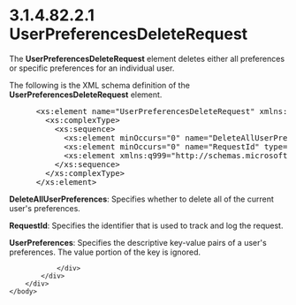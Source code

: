 <html dir="LTR" xmlns:mshelp="http://msdn.microsoft.com/mshelp" xmlns:ddue="http://ddue.schemas.microsoft.com/authoring/2003/5" xmlns:xlink="http://www.w3.org/1999/xlink" xmlns:tool="http://www.microsoft.com/tooltip">
    <head>
        <meta http-equiv="Content-Type" content="text/html; CHARSET=utf-8"></meta>
        <meta name="save" content="history"></meta>
        <title>3.1.4.82.2.1 UserPreferencesDeleteRequest</title>
        <xml>
            <mshelp:toctitle title="3.1.4.82.2.1 UserPreferencesDeleteRequest"></mshelp:toctitle>
            <mshelp:rltitle title="[MS-SSMDSWS-15]: UserPreferencesDeleteRequest"></mshelp:rltitle>
            <mshelp:keyword index="A" term="12e4fdd3-1ca6-428f-94cf-9825288cb27a"></mshelp:keyword>
            <mshelp:attr name="DCSext.ContentType" value="open specification"></mshelp:attr>
            <mshelp:attr name="AssetID" value="12e4fdd3-1ca6-428f-94cf-9825288cb27a"></mshelp:attr>
            <mshelp:attr name="TopicType" value="kbRef"></mshelp:attr>
            <mshelp:attr name="DCSext.Title" value="[MS-SSMDSWS-15]: UserPreferencesDeleteRequest" />
        </xml>
    </head>
    <body>
        <div id="header">
            <h1 class="heading">3.1.4.82.2.1 UserPreferencesDeleteRequest</h1>
        </div>
        <div id="mainSection">
            <div id="mainBody">
                <div id="allHistory" class="saveHistory"></div>
                <div id="sectionSection0" class="section" name="collapseableSection">
                    

<p>The <b>UserPreferencesDeleteRequest</b> element deletes
either all preferences or specific preferences for an individual user.</p>

<p>The following is the XML schema definition of the <b>UserPreferencesDeleteRequest</b>
element.</p>

<dl>
<dd>
<div><pre> &lt;xs:element name=&quot;UserPreferencesDeleteRequest&quot; xmlns:xs=&quot;http://www.w3.org/2001/XMLSchema&quot;&gt;
   &lt;xs:complexType&gt;
     &lt;xs:sequence&gt;
       &lt;xs:element minOccurs=&quot;0&quot; name=&quot;DeleteAllUserPreferences&quot; type=&quot;xs:boolean&quot; /&gt;
       &lt;xs:element minOccurs=&quot;0&quot; name=&quot;RequestId&quot; type=&quot;ser:guid&quot; /&gt;
       &lt;xs:element xmlns:q999=&quot;http://schemas.microsoft.com/2003/10/Serialization/Arrays&quot; minOccurs=&quot;0&quot; name=&quot;UserPreferences&quot; nillable=&quot;true&quot; type=&quot;q999:ArrayOfKeyValueOfstringstring&quot; /&gt;
     &lt;/xs:sequence&gt;
   &lt;/xs:complexType&gt;
 &lt;/xs:element&gt;
</pre></div>
</dd></dl>

<p><b>DeleteAllUserPreferences</b>: Specifies whether to
delete all of the current user's preferences.</p>

<p><b>RequestId</b>: Specifies the identifier that is
used to track and log the request.</p>

<p><b>UserPreferences</b>: Specifies the descriptive
key-value pairs of a user's preferences. The value portion of the key is
ignored.</p>


                </div>
            </div>
        </div>
    </body>
</html>